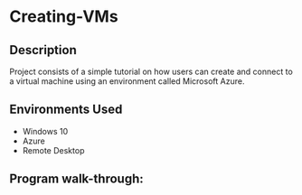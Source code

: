 # Creating-VMs

<h2>Description</h2>
Project consists of a simple tutorial on how users can create and connect to a virtual machine using an environment called Microsoft Azure. 

<h2>Environments Used </h2>

- Windows 10
- Azure
- Remote Desktop

<h2>Program walk-through:</h2>

